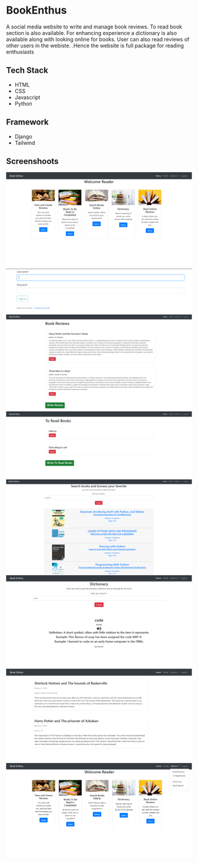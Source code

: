 # BookEnthus
A social media website to write and manage book reviews. To read book section is also available. For enhancing experience a dictionary is also available along with looking online for books. User can also read reviews of other users in the webiste. 
.Hence the website is full package for reading enthusiasts

## Tech Stack
- HTML
- CSS
- Javascript
- Python
## Framework
- Django
- Tailwind
## Screenshoots
![ss1](https://github.com/Rohitsuper69/BookEnthus/blob/main/Screenshots/ss1.png)
![ss2](https://github.com/Rohitsuper69/BookEnthus/blob/main/Screenshots/ss2.png)
![ss3](https://github.com/Rohitsuper69/BookEnthus/blob/main/Screenshots/ss3.png)
![ss4](https://github.com/Rohitsuper69/BookEnthus/blob/main/Screenshots/ss4.png)
![ss5](https://github.com/Rohitsuper69/BookEnthus/blob/main/Screenshots/ss5.png)
![ss6](https://github.com/Rohitsuper69/BookEnthus/blob/main/Screenshots/ss6.png)
![ss7](https://github.com/Rohitsuper69/BookEnthus/blob/main/Screenshots/ss7.png)
![ss8](https://github.com/Rohitsuper69/BookEnthus/blob/main/Screenshots/ss8.png)



